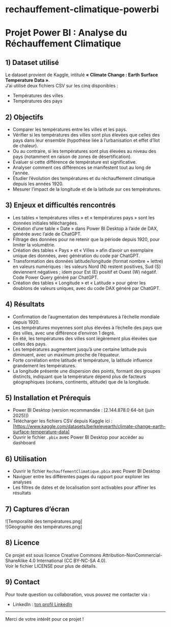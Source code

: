 # rechauffement-climatique-powerbi
# Projet Power BI : Analyse du Réchauffement Climatique

## 1) Dataset utilisé

Le dataset provient de Kaggle, intitulé **« Climate Change : Earth Surface Temperature Data »**.  
J’ai utilisé deux fichiers CSV sur les cinq disponibles :  
- Températures des villes  
- Températures des pays  

## 2) Objectifs

- Comparer les températures entre les villes et les pays.  
- Vérifier si les températures des villes sont plus élevées que celles des pays dans leur ensemble (hypothèse liée à l’urbanisation et effet d’îlot de chaleur).  
- Ou au contraire, si les températures sont plus élevées au niveau des pays (notamment en raison de zones de désertification).  
- Évaluer si cette différence de température est significative.  
- Analyser comment ces différences se manifestent tout au long de l’année.  
- Étudier l’évolution des températures et du réchauffement climatique depuis les années 1920.  
- Mesurer l’impact de la longitude et de la latitude sur ces températures.  

## 3) Enjeux et difficultés rencontrés

- Les tables « températures villes » et « températures pays » sont les données initiales téléchargées.  
- Création d’une table « Date » dans Power BI Desktop à l’aide de DAX, générée avec l’aide de ChatGPT.  
- Filtrage des données pour ne retenir que la période depuis 1920, pour limiter la volumétrie.  
- Création des tables « Pays » et « Villes » afin d’avoir un exemplaire unique des données, avec génération du code par ChatGPT.  
- Transformation des données latitude/longitude (format nombre + lettre) en valeurs numériques : les valeurs Nord (N) restent positives, Sud (S) deviennent négatives ; idem pour Est (E) positif et Ouest (W) négatif. Code Power Query généré par ChatGPT.  
- Création des tables « Longitude » et « Latitude » pour gérer les doublons de valeurs uniques, avec du code DAX généré par ChatGPT.  

## 4) Résultats

- Confirmation de l’augmentation des températures à l’échelle mondiale depuis 1920.  
- Les températures moyennes sont plus élevées à l’échelle des pays que des villes, avec une différence d’environ 1 degré.  
- En été, les températures des villes sont légèrement plus élevées que celles des pays.  
- Les températures augmentent jusqu’à une certaine latitude puis diminuent, avec un maximum proche de l’équateur.  
- Forte corrélation entre latitude et température, la latitude influence grandement les températures.  
- La longitude présente une dispersion des points, formant des groupes distincts, indiquant que la température dépend plus de facteurs géographiques (océans, continents, altitude) que de la longitude.  

## 5) Installation et Prérequis

- Power BI Desktop (version recommandée : [2.144.878.0 64-bit (juin 2025)])  
- Télécharger les fichiers CSV depuis Kaggle ici : [https://www.kaggle.com/datasets/berkeleyearth/climate-change-earth-surface-temperature-data]  
- Ouvrir le fichier `.pbix` avec Power BI Desktop pour accéder au dashboard  

## 6) Utilisation

- Ouvrir le fichier `RechauffementClimatique.pbix` avec Power BI Desktop  
- Naviguer entre les différentes pages du rapport pour explorer les analyses  
- Les filtres de dates et de localisation sont activables pour affiner les résultats  

## 7) Captures d’écran

![Temporalité des températures.png]  
![Géographie des températures.png]  

## 8) Licence

Ce projet est sous licence Creative Commons Attribution-NonCommercial-ShareAlike 4.0 International (CC BY-NC-SA 4.0).  
Voir le fichier LICENSE pour plus de détails.

## 9) Contact

Pour toute question ou collaboration, vous pouvez me contacter via : 
- LinkedIn : [ton profil LinkedIn](https://www.linkedin.com/in/louise-de-baglion-8074605a/)  

---

Merci de votre intérêt pour ce projet !

